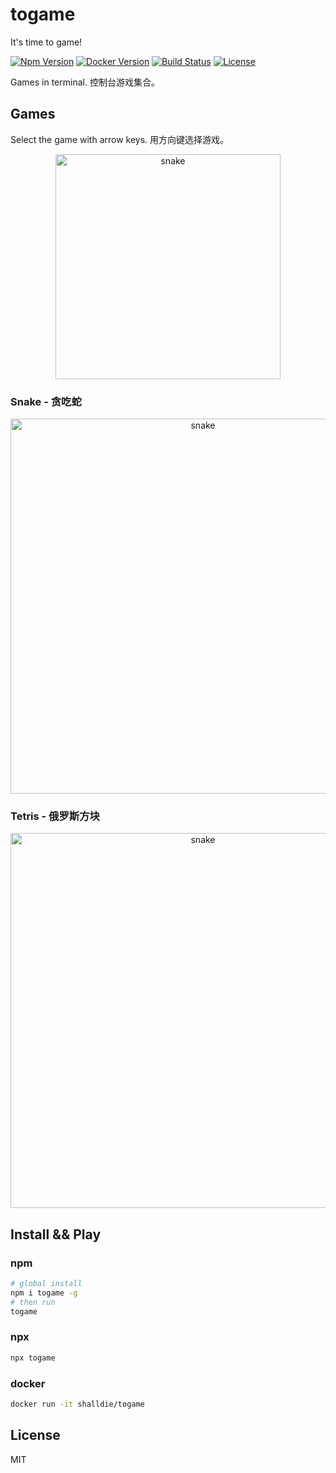 # togame

It's time to game!

[![Npm Version](https://img.shields.io/npm/v/togame.svg?logo=npm&style=flat-square)](https://www.npmjs.com/package/togame)
[![Docker Version](https://img.shields.io/docker/v/shalldie/togame?label=docker&logo=docker&style=flat-square)](https://hub.docker.com/r/shalldie/togame)
[![Build Status](https://img.shields.io/github/workflow/status/shalldie/togame/ci?label=build&logo=github&style=flat-square)](https://github.com/shalldie/togame/actions)
[![License](https://img.shields.io/github/license/shalldie/togame?logo=github&style=flat-square)](https://github.com/shalldie/togame)

Games in terminal. 控制台游戏集合。

## Games

Select the game with arrow keys. 用方向键选择游戏。

<p align="center">
    <img width="360" src="https://user-images.githubusercontent.com/9987486/158424964-a0958a0a-d48b-4ae9-b4b1-136c5f92190b.png" alt="snake">
</p>

### Snake - 贪吃蛇

<p align="center">
    <img width="600" src="https://user-images.githubusercontent.com/9987486/158326135-40402735-08b4-49ff-a7ba-0e5a2449feb8.png" alt="snake">
</p>

### Tetris - 俄罗斯方块

<p align="center">
    <img width="600" src="https://user-images.githubusercontent.com/9987486/158326135-40402735-08b4-49ff-a7ba-0e5a2449feb8.png" alt="snake">
</p>

## Install && Play

### npm

```bash
# global install
npm i togame -g
# then run
togame
```

### npx

```bash
npx togame
```

### docker

```bash
docker run -it shalldie/togame
```

## License

MIT

